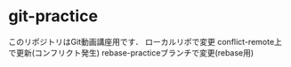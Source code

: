 # git-practice
このリポジトリはGit動画講座用です．
ローカルリポで変更
conflict-remote上で更新(コンフリクト発生)
rebase-practiceブランチで変更(rebase用)
